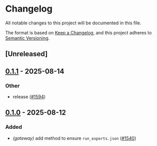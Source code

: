 # Changelog

All notable changes to this project will be documented in this file.

The format is based on [Keep a Changelog](https://keepachangelog.com/en/1.0.0/),
and this project adheres to [Semantic Versioning](https://semver.org/spec/v2.0.0.html).

## [Unreleased]

## [0.1.1](https://github.com/conda/rattler/compare/coalesced_map-v0.1.0...coalesced_map-v0.1.1) - 2025-08-14

### Other

- release ([#1594](https://github.com/conda/rattler/pull/1594))

## [0.1.0](https://github.com/conda/rattler/releases/tag/coalesced_map-v0.1.0) - 2025-08-12

### Added

- *(gateway)* add method to ensure `run_exports.json` ([#1540](https://github.com/conda/rattler/pull/1540))
